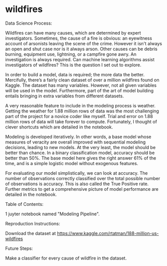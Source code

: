 # wildfires 

Data Science Process:

Wildfires can have many causes, which are determined by expert investigators. Sometimes, the cause of a fire is obvious: an eyewitness account of arsonists leaving the scene of the crime. However it isn't always an open and shut case nor is it always arson. Other causes can be debris burning, equipment use, lightning, or a campfire gone awry. An investigation is always required. Can machine learning algorithms assist investigators of wildfires? This is the question I set out to explore.

In order to build a model, data is required; the more data the better. Mercifully, there’s a fairly clean dataset of over a million wildfires found on Kaggle. The dataset has many variables. However, not all given variables will be used in the model. Furthermore, part of the art of model building entails bringing in extra variables from different datasets.

A very reasonable feature to include in the modeling process is weather. Getting the weather for 1.88 million rows of data was the most challenging part of the project for a novice coder like myself. Trial and error on 1.88 million rows of data will take forever to compute. Fortunately, I thought of clever shortcuts which are detailed in the notebook.

Modeling is developed iteratively. In other words, a base model whose measures of veracity are overall improved with sequential modeling decisions, leading to new models. At the very least, the model should be better than chance. In a binary classification model, accuracy should be better than 50%. The base model here gives the right answer 61% of the time, and is a simple logistic model without exogenous features.

For evaluating our model simplistically, we can look at accuracy. The number of observations correctly classified over the total possible number of observations is accuracy. This is also called the True Positive rate. Further metrics to get a comprehensive picture of model performance are detailed in the notebook.

Table of Contents:

1 juyter notebook named "Modeling Pipeline".

Reproduction Instructions:

Download the dataset at https://www.kaggle.com/rtatman/188-million-us-wildfires

Future Steps:

Make a classifier for every cause of wildfire in the dataset. 
